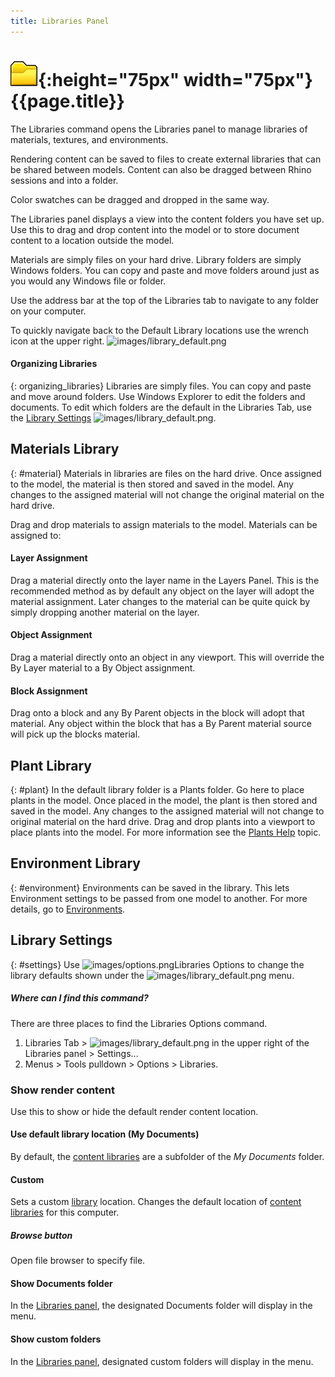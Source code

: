 ```yaml
---
title: Libraries Panel
---
```


# ![images/libraries.svg](images/libraries.svg){:height="75px" width="75px"} {{page.title}}
The Libraries command opens the Libraries panel to manage libraries of materials, textures, and environments.

Rendering content can be saved to files to create external libraries that can be shared between models. Content can also be dragged between Rhino sessions and into a folder.

Color swatches can be dragged and dropped in the same way.

The Libraries panel displays a view into the content folders you have set up. Use this to drag and drop content into the model or to store document content to a location outside the model.

Materials are simply files on your hard drive.  Library folders are simply Windows folders.  You can copy and paste and move folders around just as you would any Windows file or folder.

Use the address bar at the top of the Libraries tab to navigate to any folder on your computer.

To quickly navigate back to the Default Library locations use the wrench icon at the upper right. ![images/library_default.png](images/library_default.png)

#### Organizing Libraries
{: organizing_libraries}
Libraries are simply files.  You can copy and paste and move around folders. Use Windows Explorer to edit the folders and documents. To edit which folders are the default in the Libraries Tab, use the [Library Settings](#settings) ![images/library_default.png](images/library_default.png).

## Materials Library
{: #material}
Materials in libraries are files on the hard drive.  Once assigned to the model, the material is then stored and saved in the model.  Any changes to the assigned material will not change the original material on the hard drive.

Drag and drop materials to assign materials to the model. Materials can be assigned to:

#### Layer Assignment
Drag a material directly onto the layer name in the Layers Panel. This is the recommended method as by default any object on the layer will adopt the material assignment. Later changes to the material can be quite quick by simply dropping another material on the layer.

#### Object Assignment
Drag a material directly onto an object in any viewport. This will override the By Layer material to a By Object assignment.

#### Block Assignment
Drag onto a block and any By Parent objects in the block will adopt that material.  Any object within the block that has a By Parent material source will pick up the blocks material.

## Plant Library
{: #plant}
In the default library folder is a Plants folder.  Go here to place plants in the model.  Once placed in the model, the plant is then stored and saved in the model.  Any changes to the assigned material will not change to original material on the hard drive. Drag and drop plants into a viewport to place plants into the model. For more information see the [Plants Help](plants.html) topic.

## Environment Library
{: #environment}
Environments can be saved in the library.  This lets Environment settings to be passed from one model to another.  For more details, go to [Environments](environment-tab.html).

## Library Settings
{: #settings}
Use ![images/options.png](images/options.png)Libraries Options to change the library defaults shown under the ![images/library_default.png](images/library_default.png) menu.

##### Where can I find this command?
There are three places to find the Libraries Options command.

 1. Libraries Tab > ![images/library_default.png](images/library_default.png) in the upper right of the Libraries panel > Settings...
 1. Menus > Tools pulldown > Options > Libraries.


### Show render content
Use this to show or hide the default render content location.

#### Use default library location (My Documents)
By default, the [content libraries](libraries.html) are a subfolder of the *My Documents* folder.

#### Custom
Sets a custom [library](libraries.html) location.  Changes the default location of [content libraries](libraries.html) for this computer.

##### Browse button
Open file browser to specify file.

#### Show Documents folder
In the [Libraries panel](libraries.html), the designated Documents folder will display in the menu.

#### Show custom folders
In the [Libraries panel](libraries.html), designated custom folders will display in the menu.

